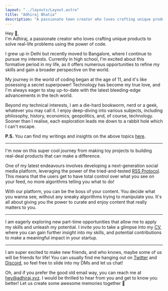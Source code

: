 ```yaml
---
layout: "../layouts/Layout.astro"
title: "Adhiraj Bhatia"
description: "A passionate teen creator who loves crafting unique products to solve real-life problems using the power of code."
---
```


Hey 👋, <br />
I'm Adhiraj, a passionate creator who loves crafting unique products to solve real-life problems using the power of code.

I grew up in Delhi but recently moved to Bangalore, where I continue to pursue my interests. Currently in high school, I'm excited about this formative period in my life, as it offers numerous opportunities to refine my skills and gain a broader perspective on the world.

My journey in the world of coding began at the age of 11, and it's like posessing a secret superpower! Technology has become my true love, and I'm always eager to stay up-to-date with the latest bleeding-edge advancements in the tech world.

Beyond my technical interests, I am a die-hard bookworm, nerd or a geek, whatever you may call it. I enjoy deep-diving into various subjects, including philosophy, history, economics, geopolitics, and, of course, technology. Sooner than I realise, each exploration leads me down to a rabbit hole which I can't escape.

**P.S.** You can find my writings and insights on the above topics [here](/posts).

---

I'm now on this super cool journey from making toy projects to building real-deal products that can make a difference.

One of my latest endeavours involves developing a next-generation social media platform, leveraging the power of the tried-and-tested [RSS Protocol](https://en.wikipedia.org/wiki/RSS). <br/>
This means that the users get to have total control over what you see on your feed, no more algorithms telling you what to do!

With our platform, you can be the boss of your content. You decide what you wanna see, without any sneaky algorithms trying to manipulate you. It's all about giving you the power to curate and enjoy content that really matters to you.

---

I am eagerly exploring new part-time opportunities that allow me to apply my skills and unleash my potential. I invite you to take a glimpse into my [CV](https://read.cv/adhirajb1109), where you can gain further insight into my skills, and potential contributions to make a meaningful impact in your startup.

---

I am super excited to make new friends, and who knows, maybe some of us will be friends for life! You can usually find me hanging out on [Twitter](https://twitter.com/adhirajb1109) and [Discord](https://discord.com/users/876685465183473675), so feel free to slide into my DMs and let us chat!

Oh, and if you prefer the good old email way, you can reach me at [hey@adhiraj.xyz](hey@adhiraj.xyz). I would be thrilled to hear from you and get to know you better! Let us create some awesome memories together 🌟
